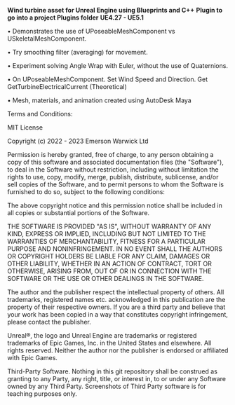 
<strong>Wind turbine asset for Unreal Engine using Blueprints and C++</strong>
<strong>Plugin to go into a project Plugins folder</strong>
<strong>UE4.27 - UE5.1</strong>

• Demonstrates the use of UPoseableMeshComponent vs USkeletalMeshComponent. 

• Try smoothing filter (averaging) for movement.

• Experiment solving Angle Wrap with Euler, without the use of Quaternions.

• On UPoseableMeshComponent. Set Wind Speed and Direction. Get GetTurbineElectricalCurrent (Theoretical)

• Mesh, materials, and animation created using AutoDesk Maya

Terms and Conditions:

MIT License

Copyright (c) 2022 - 2023 Emerson Warwick Ltd

Permission is hereby granted, free of charge, to any person obtaining a copy
of this software and associated documentation files (the "Software"), to deal
in the Software without restriction, including without limitation the rights
to use, copy, modify, merge, publish, distribute, sublicense, and/or sell
copies of the Software, and to permit persons to whom the Software is
furnished to do so, subject to the following conditions:

The above copyright notice and this permission notice shall be included in all
copies or substantial portions of the Software.

THE SOFTWARE IS PROVIDED "AS IS", WITHOUT WARRANTY OF ANY KIND, EXPRESS OR
IMPLIED, INCLUDING BUT NOT LIMITED TO THE WARRANTIES OF MERCHANTABILITY,
FITNESS FOR A PARTICULAR PURPOSE AND NONINFRINGEMENT. IN NO EVENT SHALL THE
AUTHORS OR COPYRIGHT HOLDERS BE LIABLE FOR ANY CLAIM, DAMAGES OR OTHER
LIABILITY, WHETHER IN AN ACTION OF CONTRACT, TORT OR OTHERWISE, ARISING FROM,
OUT OF OR IN CONNECTION WITH THE SOFTWARE OR THE USE OR OTHER DEALINGS IN THE
SOFTWARE.

The author and the publisher respect the intellectual property of others. All trademarks, registered names etc. acknowledged in this publication are the property of their respective owners. If you are a third party and believe that your work has been copied in a way that constitutes copyright infringement, please contact the publisher.

Unreal®, the logo and Unreal Engine are trademarks or registered trademarks of Epic Games, Inc. in the United States and elsewhere. All rights reserved. Neither the author nor the publisher is endorsed or affiliated with Epic Games.

Third-Party Software. Nothing in this git repository shall be construed as granting to any Party, any right, title, or interest in, to or under any Software owned by any Third Party. Screenshots of Third Party software is for teaching purposes only.

